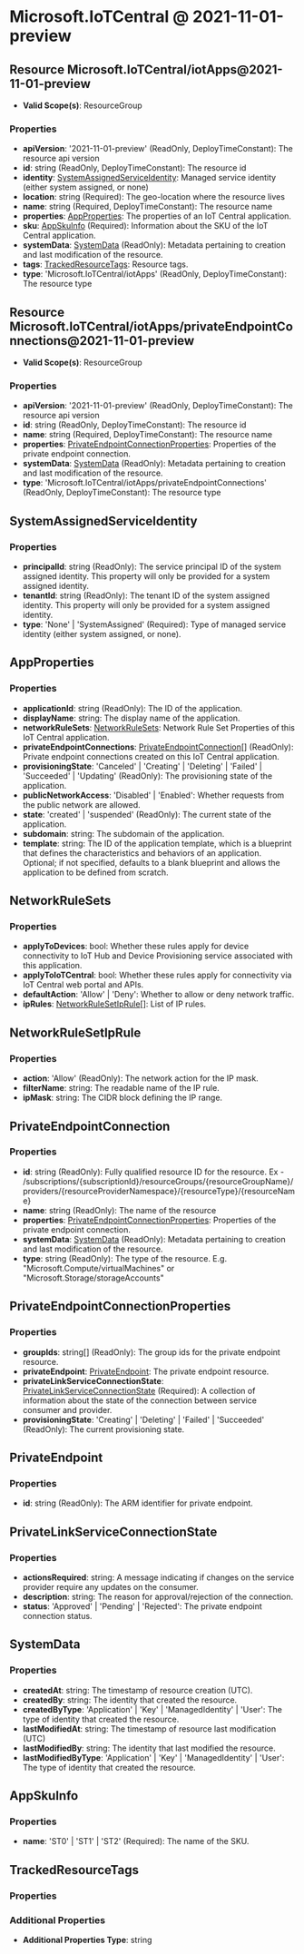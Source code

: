 # Microsoft.IoTCentral @ 2021-11-01-preview

## Resource Microsoft.IoTCentral/iotApps@2021-11-01-preview
* **Valid Scope(s)**: ResourceGroup
### Properties
* **apiVersion**: '2021-11-01-preview' (ReadOnly, DeployTimeConstant): The resource api version
* **id**: string (ReadOnly, DeployTimeConstant): The resource id
* **identity**: [SystemAssignedServiceIdentity](#systemassignedserviceidentity): Managed service identity (either system assigned, or none)
* **location**: string (Required): The geo-location where the resource lives
* **name**: string (Required, DeployTimeConstant): The resource name
* **properties**: [AppProperties](#appproperties): The properties of an IoT Central application.
* **sku**: [AppSkuInfo](#appskuinfo) (Required): Information about the SKU of the IoT Central application.
* **systemData**: [SystemData](#systemdata) (ReadOnly): Metadata pertaining to creation and last modification of the resource.
* **tags**: [TrackedResourceTags](#trackedresourcetags): Resource tags.
* **type**: 'Microsoft.IoTCentral/iotApps' (ReadOnly, DeployTimeConstant): The resource type

## Resource Microsoft.IoTCentral/iotApps/privateEndpointConnections@2021-11-01-preview
* **Valid Scope(s)**: ResourceGroup
### Properties
* **apiVersion**: '2021-11-01-preview' (ReadOnly, DeployTimeConstant): The resource api version
* **id**: string (ReadOnly, DeployTimeConstant): The resource id
* **name**: string (Required, DeployTimeConstant): The resource name
* **properties**: [PrivateEndpointConnectionProperties](#privateendpointconnectionproperties): Properties of the private endpoint connection.
* **systemData**: [SystemData](#systemdata) (ReadOnly): Metadata pertaining to creation and last modification of the resource.
* **type**: 'Microsoft.IoTCentral/iotApps/privateEndpointConnections' (ReadOnly, DeployTimeConstant): The resource type

## SystemAssignedServiceIdentity
### Properties
* **principalId**: string (ReadOnly): The service principal ID of the system assigned identity. This property will only be provided for a system assigned identity.
* **tenantId**: string (ReadOnly): The tenant ID of the system assigned identity. This property will only be provided for a system assigned identity.
* **type**: 'None' | 'SystemAssigned' (Required): Type of managed service identity (either system assigned, or none).

## AppProperties
### Properties
* **applicationId**: string (ReadOnly): The ID of the application.
* **displayName**: string: The display name of the application.
* **networkRuleSets**: [NetworkRuleSets](#networkrulesets): Network Rule Set Properties of this IoT Central application.
* **privateEndpointConnections**: [PrivateEndpointConnection](#privateendpointconnection)[] (ReadOnly): Private endpoint connections created on this IoT Central application.
* **provisioningState**: 'Canceled' | 'Creating' | 'Deleting' | 'Failed' | 'Succeeded' | 'Updating' (ReadOnly): The provisioning state of the application.
* **publicNetworkAccess**: 'Disabled' | 'Enabled': Whether requests from the public network are allowed.
* **state**: 'created' | 'suspended' (ReadOnly): The current state of the application.
* **subdomain**: string: The subdomain of the application.
* **template**: string: The ID of the application template, which is a blueprint that defines the characteristics and behaviors of an application. Optional; if not specified, defaults to a blank blueprint and allows the application to be defined from scratch.

## NetworkRuleSets
### Properties
* **applyToDevices**: bool: Whether these rules apply for device connectivity to IoT Hub and Device Provisioning service associated with this application.
* **applyToIoTCentral**: bool: Whether these rules apply for connectivity via IoT Central web portal and APIs.
* **defaultAction**: 'Allow' | 'Deny': Whether to allow or deny network traffic.
* **ipRules**: [NetworkRuleSetIpRule](#networkrulesetiprule)[]: List of IP rules.

## NetworkRuleSetIpRule
### Properties
* **action**: 'Allow' (ReadOnly): The network action for the IP mask.
* **filterName**: string: The readable name of the IP rule.
* **ipMask**: string: The CIDR block defining the IP range.

## PrivateEndpointConnection
### Properties
* **id**: string (ReadOnly): Fully qualified resource ID for the resource. Ex - /subscriptions/{subscriptionId}/resourceGroups/{resourceGroupName}/providers/{resourceProviderNamespace}/{resourceType}/{resourceName}
* **name**: string (ReadOnly): The name of the resource
* **properties**: [PrivateEndpointConnectionProperties](#privateendpointconnectionproperties): Properties of the private endpoint connection.
* **systemData**: [SystemData](#systemdata) (ReadOnly): Metadata pertaining to creation and last modification of the resource.
* **type**: string (ReadOnly): The type of the resource. E.g. "Microsoft.Compute/virtualMachines" or "Microsoft.Storage/storageAccounts"

## PrivateEndpointConnectionProperties
### Properties
* **groupIds**: string[] (ReadOnly): The group ids for the private endpoint resource.
* **privateEndpoint**: [PrivateEndpoint](#privateendpoint): The private endpoint resource.
* **privateLinkServiceConnectionState**: [PrivateLinkServiceConnectionState](#privatelinkserviceconnectionstate) (Required): A collection of information about the state of the connection between service consumer and provider.
* **provisioningState**: 'Creating' | 'Deleting' | 'Failed' | 'Succeeded' (ReadOnly): The current provisioning state.

## PrivateEndpoint
### Properties
* **id**: string (ReadOnly): The ARM identifier for private endpoint.

## PrivateLinkServiceConnectionState
### Properties
* **actionsRequired**: string: A message indicating if changes on the service provider require any updates on the consumer.
* **description**: string: The reason for approval/rejection of the connection.
* **status**: 'Approved' | 'Pending' | 'Rejected': The private endpoint connection status.

## SystemData
### Properties
* **createdAt**: string: The timestamp of resource creation (UTC).
* **createdBy**: string: The identity that created the resource.
* **createdByType**: 'Application' | 'Key' | 'ManagedIdentity' | 'User': The type of identity that created the resource.
* **lastModifiedAt**: string: The timestamp of resource last modification (UTC)
* **lastModifiedBy**: string: The identity that last modified the resource.
* **lastModifiedByType**: 'Application' | 'Key' | 'ManagedIdentity' | 'User': The type of identity that created the resource.

## AppSkuInfo
### Properties
* **name**: 'ST0' | 'ST1' | 'ST2' (Required): The name of the SKU.

## TrackedResourceTags
### Properties
### Additional Properties
* **Additional Properties Type**: string

